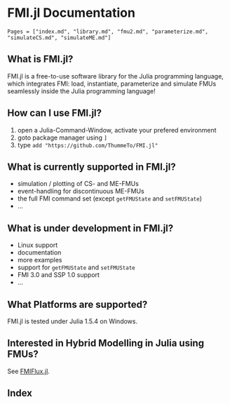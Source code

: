 # FMI.jl Documentation

```@contents
Pages = ["index.md", "library.md", "fmu2.md", "parameterize.md", "simulateCS.md", "simulateME.md"]
```

## What is FMI.jl?
FMI.jl is a free-to-use software library for the Julia programming language, which integrates FMI: load, instantiate, parameterize and simulate FMUs seamlessly inside the Julia programming language!

## How can I use FMI.jl?
1. open a Julia-Command-Window, activate your prefered environment
1. goto package manager using ```]```
1. type ```add "https://github.com/ThummeTo/FMI.jl"```

## What is currently supported in FMI.jl?
- simulation / plotting of CS- and ME-FMUs
- event-handling for discontinuous ME-FMUs
- the full FMI command set (except ```getFMUState``` and ```setFMUState```)
- ...

## What is under development in FMI.jl?
- Linux support
- documentation
- more examples
- support for ```getFMUState``` and ```setFMUState```
- FMI 3.0 and SSP 1.0 support
- ...

## What Platforms are supported?
FMI.jl is tested under Julia 1.5.4 on Windows.

## Interested in Hybrid Modelling in Julia using FMUs?
See [FMIFlux.jl](https://github.com/ThummeTo/FMIFlux.jl).



## Index

```@index
```
